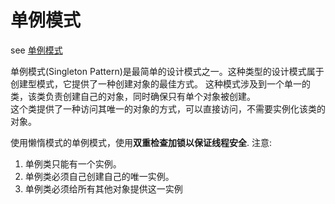 # 单例模式

see [单例模式](https://www.runoob.com/design-pattern/singleton-pattern.html)

单例模式(Singleton Pattern)是最简单的设计模式之一。这种类型的设计模式属于创建型模式，它提供了一种创建对象的最佳方式。
这种模式涉及到一个单一的类，该类负责创建自己的对象，同时确保只有单个对象被创建。  
这个类提供了一种访问其唯一的对象的方式，可以直接访问，不需要实例化该类的对象。

使用懒惰模式的单例模式，使用**双重检查加锁以保证线程安全**.
注意:

1. 单例类只能有一个实例。
2. 单例类必须自己创建自己的唯一实例。
3. 单例类必须给所有其他对象提供这一实例